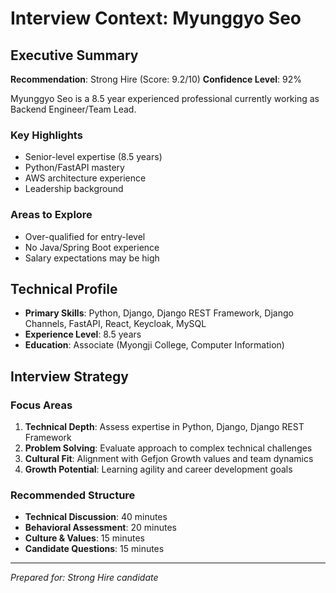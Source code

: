 # Interview Context: Myunggyo Seo

## Executive Summary
**Recommendation**: Strong Hire (Score: 9.2/10)
**Confidence Level**: 92%

Myunggyo Seo is a 8.5 year experienced professional currently working as Backend Engineer/Team Lead. 

### Key Highlights
- Senior-level expertise (8.5 years)
- Python/FastAPI mastery
- AWS architecture experience
- Leadership background

### Areas to Explore
- Over-qualified for entry-level
- No Java/Spring Boot experience
- Salary expectations may be high

## Technical Profile
- **Primary Skills**: Python, Django, Django REST Framework, Django Channels, FastAPI, React, Keycloak, MySQL
- **Experience Level**: 8.5 years
- **Education**: Associate (Myongji College, Computer Information)

## Interview Strategy

### Focus Areas
1. **Technical Depth**: Assess expertise in Python, Django, Django REST Framework
2. **Problem Solving**: Evaluate approach to complex technical challenges
3. **Cultural Fit**: Alignment with Gefjon Growth values and team dynamics
4. **Growth Potential**: Learning agility and career development goals

### Recommended Structure
- **Technical Discussion**: 40 minutes
- **Behavioral Assessment**: 20 minutes  
- **Culture & Values**: 15 minutes
- **Candidate Questions**: 15 minutes

---
*Prepared for: Strong Hire candidate*
